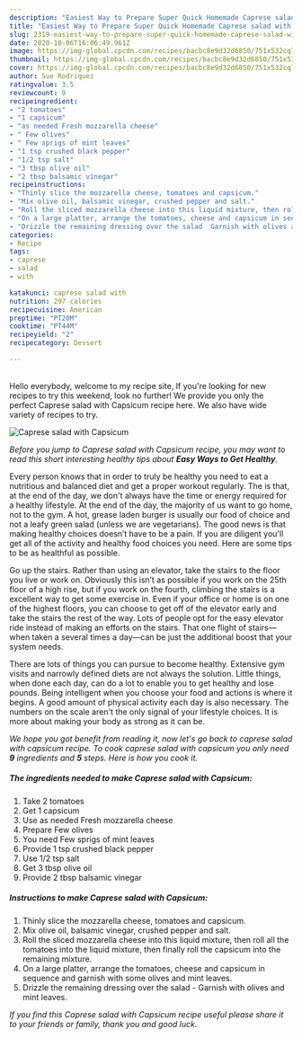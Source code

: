 ```yaml
---
description: "Easiest Way to Prepare Super Quick Homemade Caprese salad with Capsicum"
title: "Easiest Way to Prepare Super Quick Homemade Caprese salad with Capsicum"
slug: 2319-easiest-way-to-prepare-super-quick-homemade-caprese-salad-with-capsicum
date: 2020-10-06T16:06:49.961Z
image: https://img-global.cpcdn.com/recipes/bacbc8e9d32d6850/751x532cq70/caprese-salad-with-capsicum-recipe-main-photo.jpg
thumbnail: https://img-global.cpcdn.com/recipes/bacbc8e9d32d6850/751x532cq70/caprese-salad-with-capsicum-recipe-main-photo.jpg
cover: https://img-global.cpcdn.com/recipes/bacbc8e9d32d6850/751x532cq70/caprese-salad-with-capsicum-recipe-main-photo.jpg
author: Sue Rodriquez
ratingvalue: 3.5
reviewcount: 9
recipeingredient:
- "2 tomatoes"
- "1 capsicum"
- "as needed Fresh mozzarella cheese"
- " Few olives"
- " Few sprigs of mint leaves"
- "1 tsp crushed black pepper"
- "1/2 tsp salt"
- "3 tbsp olive oil"
- "2 tbsp balsamic vinegar"
recipeinstructions:
- "Thinly slice the mozzarella cheese, tomatoes and capsicum."
- "Mix olive oil, balsamic vinegar, crushed pepper and salt."
- "Roll the sliced mozzarella cheese into this liquid mixture, then roll all the tomatoes into the liquid mixture, then finally roll the capsicum into the remaining mixture."
- "On a large platter, arrange the tomatoes, cheese and capsicum in sequence and garnish with some olives and mint leaves."
- "Drizzle the remaining dressing over the salad  Garnish with olives and mint leaves."
categories:
- Recipe
tags:
- caprese
- salad
- with

katakunci: caprese salad with 
nutrition: 297 calories
recipecuisine: American
preptime: "PT20M"
cooktime: "PT44M"
recipeyield: "2"
recipecategory: Dessert

---
```

<br>
Hello everybody, welcome to my recipe site, If you're looking for new recipes to try this weekend, look no further! We provide you only the perfect Caprese salad with Capsicum recipe here. We also have wide variety of recipes to try.
<br>


![Caprese salad with Capsicum](https://img-global.cpcdn.com/recipes/bacbc8e9d32d6850/751x532cq70/caprese-salad-with-capsicum-recipe-main-photo.jpg)

<i>Before you jump to Caprese salad with Capsicum recipe, you may want to read this short interesting healthy tips about <strong>Easy Ways to Get Healthy</strong>.</i>

Every person knows that in order to truly be healthy you need to eat a nutritious and balanced diet and get a proper workout regularly. The  is that, at the end of the day, we don't always have the time or energy required for a healthy lifestyle. At the end of the day, the majority of us want to go home, not to the gym. A hot, grease laden burger is usually our food of choice and not a leafy green salad (unless we are vegetarians). The good news is that making healthy choices doesn’t have to be a pain. If you are diligent you'll get all of the activity and healthy food choices you need. Here are some tips to be as healthful as possible.

Go up the stairs. Rather than using an elevator, take the stairs to the floor you live or work on. Obviously this isn’t as possible if you work on the 25th floor of a high rise, but if you work on the fourth, climbing the stairs is a excellent way to get some exercise in. Even if your office or home is on one of the highest floors, you can choose to get off of the elevator early and take the stairs the rest of the way. Lots of people opt for the easy elevator ride instead of making an efforts on the stairs. That one flight of stairs—when taken a several times a day—can be just the additional boost that your system needs. 

There are lots of things you can pursue to become healthy. Extensive gym visits and narrowly defined diets are not always the solution. Little things, when done each day, can do a lot to enable you to get healthy and lose pounds. Being intelligent when you choose your food and actions is where it begins. A good amount of physical activity each day is also necessary. The numbers on the scale aren't the only signal of your lifestyle choices. It is more about making your body as strong as it can be. 


<i>We hope you got benefit from reading it, now let's go back to caprese salad with capsicum recipe. To cook caprese salad with capsicum you only need <strong>9</strong> ingredients and <strong>5</strong> steps. Here is how you cook it.
</i>

##### The ingredients needed to make Caprese salad with Capsicum:

1. Take 2 tomatoes
1. Get 1 capsicum
1. Use as needed Fresh mozzarella cheese
1. Prepare  Few olives
1. You need  Few sprigs of mint leaves
1. Provide 1 tsp crushed black pepper
1. Use 1/2 tsp salt
1. Get 3 tbsp olive oil
1. Provide 2 tbsp balsamic vinegar


##### Instructions to make Caprese salad with Capsicum:

1. Thinly slice the mozzarella cheese, tomatoes and capsicum.
1. Mix olive oil, balsamic vinegar, crushed pepper and salt.
1. Roll the sliced mozzarella cheese into this liquid mixture, then roll all the tomatoes into the liquid mixture, then finally roll the capsicum into the remaining mixture.
1. On a large platter, arrange the tomatoes, cheese and capsicum in sequence and garnish with some olives and mint leaves.
1. Drizzle the remaining dressing over the salad  - Garnish with olives and mint leaves.


<i>If you find this Caprese salad with Capsicum recipe useful please share it to your friends or family, thank you and good luck.</i>
